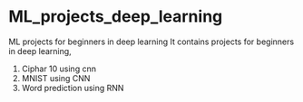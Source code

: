 # ML_projects_deep_learning
ML projects for beginners in deep learning
It contains projects for beginners in deep learning, 
1. Ciphar 10 using cnn
2. MNIST using CNN
3. Word prediction using RNN
